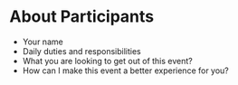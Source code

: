 # About Participants

* Your name
* Daily duties and responsibilities
* What you are looking to get out of this event?
* How can I make this event a better experience for you?

